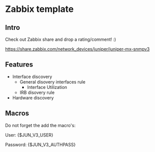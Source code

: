 Zabbix template
======

Intro
------
Check out Zabbix share and drop a rating/comment! :)

https://share.zabbix.com/network_devices/juniper/juniper-mx-snmpv3


Features
------
- Interface discovery
  - General disovery interfaces rule
    - Interface Utilization
  - IRB disovery rule
- Hardware discovery


Macros
------
Do not forget the add the macro's:

User: {$JUN_V3_USER}

Password: {$JUN_V3_AUTHPASS}

